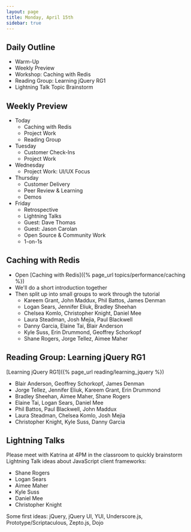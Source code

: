 ```yaml
---
layout: page
title: Monday, April 15th
sidebar: true
---
```


## Daily Outline

* Warm-Up
* Weekly Preview
* Workshop: Caching with Redis
* Reading Group: Learning jQuery RG1
* Lightning Talk Topic Brainstorm

## Weekly Preview

* Today
  * Caching with Redis
  * Project Work
  * Reading Group
* Tuesday
  * Customer Check-Ins
  * Project Work
* Wednesday
  * Project Work: UI/UX Focus
* Thursday
  * Customer Delivery
  * Peer Review & Learning
  * Demos
* Friday
  * Retrospective
  * Lightning Talks
  * Guest: Dave Thomas
  * Guest: Jason Carolan
  * Open Source & Community Work
  * 1-on-1s

## Caching with Redis

* Open [Caching with Redis]({% page_url topics/performance/caching %})
* We'll do a short introduction together
* Then split up into small groups to work through the tutorial
  * Kareem Grant, John Maddux, Phil Battos, James Denman
  * Logan Sears, Jennifer Eliuk, Bradley Sheehan
  * Chelsea Komlo, Christopher Knight, Daniel Mee
  * Laura Steadman, Josh Mejia, Paul Blackwell
  * Danny Garcia, Elaine Tai, Blair Anderson
  * Kyle Suss, Erin Drummond, Geoffrey Schorkopf
  * Shane Rogers, Jorge Tellez, Aimee Maher

## Reading Group: Learning jQuery RG1

[Learning jQuery RG1]({% page_url reading/learning_jquery %})

* Blair Anderson, Geoffrey Schorkopf, James Denman
* Jorge Tellez, Jennifer Eliuk, Kareem Grant, Erin Drummond
* Bradley Sheehan, Aimee Maher, Shane Rogers
* Elaine Tai, Logan Sears, Daniel Mee
* Phil Battos, Paul Blackwell, John Maddux
* Laura Steadman, Chelsea Komlo, Josh Mejia
* Christopher Knight, Kyle Suss, Danny Garcia

## Lightning Talks

Please meet with Katrina at 4PM in the classroom to quickly brainstorm Lightning Talk ideas about JavaScript client frameworks:

* Shane Rogers
* Logan Sears
* Aimee Maher
* Kyle Suss
* Daniel Mee
* Christopher Knight

Some first ideas: jQuery, jQuery UI, YUI, Underscore.js, Prototype/Scriptaculous, Zepto.js, Dojo
